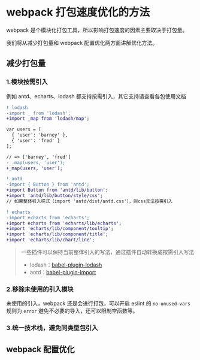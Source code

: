 # webpack 打包速度优化的方法

webpack 是个模块化打包工具，所以影响打包速度的因素主要取决于打包量。

我们将从减少打包量和 webpack 配置优化两方面讲解优化方法。

## 减少打包量

### 1.模块按需引入

例如 antd、echarts、lodash 都支持按需引入，其它支持请查看各包使用文档

```diff
! lodash
-import _ from 'lodash';
+import _map from 'lodash/map';

var users = [
  { 'user': 'barney' },
  { 'user': 'fred' }
];

// => ['barney', 'fred']
-_.map(users, 'user');
+_map(users, 'user');

! antd
-import { Button } from 'antd';
+import Button from 'antd/lib/button';
+import 'antd/lib/button/style/css';
// 如果整体引入样式（import 'antd/dist/antd.css'），则css无法按需引入

! echarts
-import echarts from 'echarts';
+import echarts from 'echarts/lib/echarts';
+import 'echarts/lib/component/tooltip';
+import 'echarts/lib/component/title';
+import 'echarts/lib/chart/line';
```

> 一些插件可以保持当前整体引入的写法，通过插件自动转换成按需引入写法
>
> - lodash：[babel-plugin-lodash](https://github.com/lodash/babel-plugin-lodash)
> - antd：[babel-plugin-import](https://github.com/ant-design/babel-plugin-import)

### 2.移除未使用的引入模块

未使用的引入，webpack 还是会进行打包，可以开启 eslint 的 `no-unused-vars` 规则为 `error` 避免不必要的导入，还可以限制空函数等。

### 3.统一技术栈，避免同类型包引入

## webpack 配置优化
